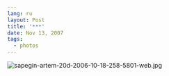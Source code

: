 ```yaml
---
lang: ru
layout: Post
title: '***'
date: Nov 13, 2007
tags:
  - photos
---
```


![sapegin-artem-20d-2006-10-18-258-5801-web.jpg](upload://sapegin-artem-20d-2006-10-18-258-5801-web.jpg)
